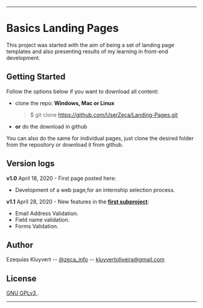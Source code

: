
---

<h1>Basics Landing Pages</h1>


This project was started with the aim of being a set of landing page templates and also presenting results of my learning in front-end development.


<h2>Getting Started</h2>

 Follow the options below if you want to download all content:

* clone the repo: 
    **Windows, Mac or Linux**
    > $ git clone https://github.com/UserZeca/Landing-Pages.git


* **or** do the download in github

You can also do the same for individual pages, just clone the desired folder from the repository or download it from github.

<h2>Version logs</h2>


**v1.0** April 18, 2020 - First page posted here:
* Development of a web page,for an internship selection process.

**v1.1** April 28, 2020 - New features in the **[first subproject](https://github.com/UserZeca/Landing-Pages/tree/master/LANDING_PAGES/Project%20One)**:
* Email Address Validation.
* Field name validation.
* Forms Validation.

<h2>Author</h2>



Ezequias Kluyvert -- <a href="https://www.instagram.com/zeca_info/" rel="instagram">@zeca_info</a> -- kluyvertoliveira@gmail.com


<h2>License</h2>



<a rel="license" href="https://choosealicense.com/licenses/gpl-3.0/">GNU GPLv3 </a>.


---
